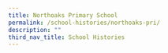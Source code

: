 ```yaml
---
title: Northoaks Primary School
permalink: /school-histories/northoaks-pri/
description: ""
third_nav_title: School Histories
---
```

